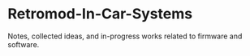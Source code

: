 # Retromod-In-Car-Systems
Notes, collected ideas, and in-progress works related to firmware and software.
